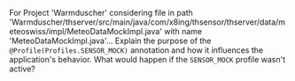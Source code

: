 For Project 'Warmduscher' considering file in path 'Warmduscher/thserver/src/main/java/com/x8ing/thsensor/thserver/data/meteoswiss/impl/MeteoDataMockImpl.java' with name 'MeteoDataMockImpl.java'... 
Explain the purpose of the `@Profile(Profiles.SENSOR_MOCK)` annotation and how it influences the application's behavior. What would happen if the `SENSOR_MOCK` profile wasn't active?